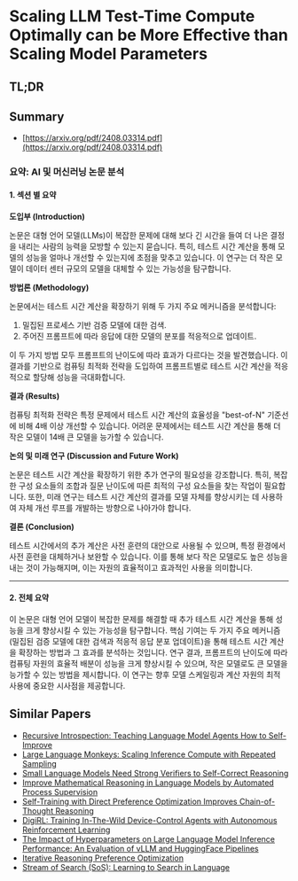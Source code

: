 # Scaling LLM Test-Time Compute Optimally can be More Effective than Scaling Model Parameters
## TL;DR
## Summary
- [https://arxiv.org/pdf/2408.03314.pdf](https://arxiv.org/pdf/2408.03314.pdf)

### 요약: AI 및 머신러닝 논문 분석

#### 1. 섹션 별 요약

**도입부 (Introduction)**

논문은 대형 언어 모델(LLMs)이 복잡한 문제에 대해 보다 긴 시간을 들여 더 나은 결정을 내리는 사람의 능력을 모방할 수 있는지 묻습니다. 특히, 테스트 시간 계산을 통해 모델의 성능을 얼마나 개선할 수 있는지에 초점을 맞추고 있습니다. 이 연구는 더 작은 모델이 데이터 센터 규모의 모델을 대체할 수 있는 가능성을 탐구합니다. 

**방법론 (Methodology)**

논문에서는 테스트 시간 계산을 확장하기 위해 두 가지 주요 메커니즘을 분석합니다:
1. 밀집된 프로세스 기반 검증 모델에 대한 검색.
2. 주어진 프롬프트에 따라 응답에 대한 모델의 분포를 적응적으로 업데이트.

이 두 가지 방법 모두 프롬프트의 난이도에 따라 효과가 다르다는 것을 발견했습니다. 이 결과를 기반으로 컴퓨팅 최적화 전략을 도입하여 프롬프트별로 테스트 시간 계산을 적응적으로 할당해 성능을 극대화합니다.

**결과 (Results)**

컴퓨팅 최적화 전략은 특정 문제에서 테스트 시간 계산의 효율성을 "best-of-N" 기준선에 비해 4배 이상 개선할 수 있습니다. 어려운 문제에서는 테스트 시간 계산을 통해 더 작은 모델이 14배 큰 모델을 능가할 수 있습니다.

**논의 및 미래 연구 (Discussion and Future Work)**

논문은 테스트 시간 계산을 확장하기 위한 추가 연구의 필요성을 강조합니다. 특히, 복잡한 구성 요소들의 조합과 질문 난이도에 따른 최적의 구성 요소들을 찾는 작업이 필요합니다. 또한, 미래 연구는 테스트 시간 계산의 결과를 모델 자체를 향상시키는 데 사용하여 자체 개선 루프를 개발하는 방향으로 나아가야 합니다.

**결론 (Conclusion)**

테스트 시간에서의 추가 계산은 사전 훈련의 대안으로 사용될 수 있으며, 특정 환경에서 사전 훈련을 대체하거나 보완할 수 있습니다. 이를 통해 보다 작은 모델로도 높은 성능을 내는 것이 가능해지며, 이는 자원의 효율적이고 효과적인 사용을 의미합니다.

---

#### 2. 전체 요약

이 논문은 대형 언어 모델이 복잡한 문제를 해결할 때 추가 테스트 시간 계산을 통해 성능을 크게 향상시킬 수 있는 가능성을 탐구합니다. 핵심 기여는 두 가지 주요 메커니즘(밀집된 검증 모델에 대한 검색과 적응적 응답 분포 업데이트)을 통해 테스트 시간 계산을 확장하는 방법과 그 효과를 분석하는 것입니다. 연구 결과, 프롬프트의 난이도에 따라 컴퓨팅 자원의 효율적 배분이 성능을 크게 향상시킬 수 있으며, 작은 모델로도 큰 모델을 능가할 수 있는 방법을 제시합니다. 이 연구는 향후 모델 스케일링과 계산 자원의 최적 사용에 중요한 시사점을 제공합니다.

## Similar Papers
- [Recursive Introspection: Teaching Language Model Agents How to Self-Improve](2407.18219.md)
- [Large Language Monkeys: Scaling Inference Compute with Repeated Sampling](2407.21787.md)
- [Small Language Models Need Strong Verifiers to Self-Correct Reasoning](2404.17140.md)
- [Improve Mathematical Reasoning in Language Models by Automated Process Supervision](2406.06592.md)
- [Self-Training with Direct Preference Optimization Improves Chain-of-Thought Reasoning](2407.18248.md)
- [DigiRL: Training In-The-Wild Device-Control Agents with Autonomous Reinforcement Learning](2406.11896.md)
- [The Impact of Hyperparameters on Large Language Model Inference Performance: An Evaluation of vLLM and HuggingFace Pipelines](2408.01050.md)
- [Iterative Reasoning Preference Optimization](2404.19733.md)
- [Stream of Search (SoS): Learning to Search in Language](2404.03683.md)
